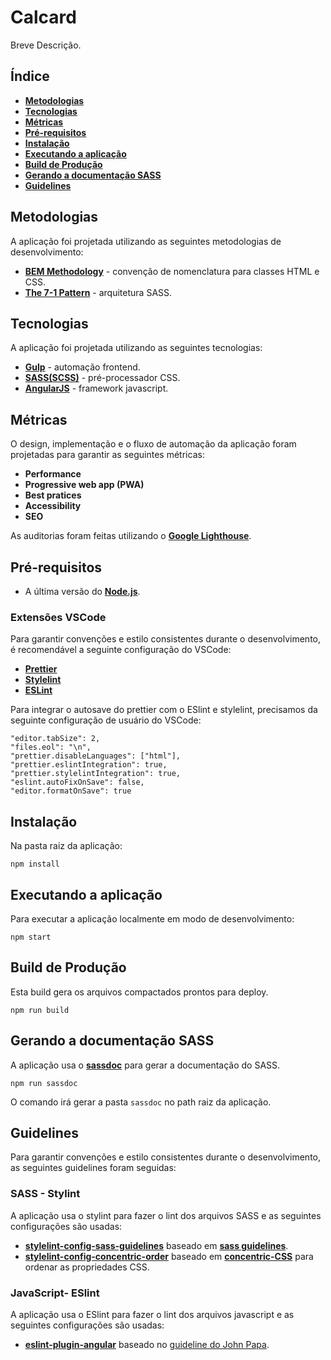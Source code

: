 # Calcard

Breve Descrição.

## Índice

- **[Metodologias](#metodologias)**
- **[Tecnologias](#tecnologias)**
- **[Métricas](#métricas)**
- **[Pré-requisitos](#pré-requisitos)**
- **[Instalação](#instalação)**
- **[Executando a aplicação](#executando-a-aplicação)**
- **[Build de Produção](#build-de-produção)**
- **[Gerando a documentação SASS](#gerando-a-documentação-sass)**
- **[Guidelines](#guidelines)**

## Metodologias

A aplicação foi projetada utilizando as seguintes metodologias de desenvolvimento:

- **[BEM Methodology](http://getbem.com/)** - convenção de nomenclatura para classes HTML e CSS.
- **[The 7-1 Pattern](https://sass-guidelin.es/#architecture)** - arquitetura SASS.

## Tecnologias

A aplicação foi projetada utilizando as seguintes tecnologias:

- **[Gulp](https://github.com/gulpjs/gulp)** - automação frontend.
- **[SASS(SCSS)](https://sass-lang.com/)** - pré-processador CSS.
- **[AngularJS](https://angularjs.org/)** - framework javascript.

## Métricas

O design, implementação e o fluxo de automação da aplicação foram projetadas para garantir as seguintes métricas:

- **Performance**
- **Progressive web app (PWA)**
- **Best pratices**
- **Accessibility**
- **SEO**

As auditorias foram feitas utilizando o **[Google Lighthouse](https://developers.google.com/web/tools/lighthouse/)**.

## Pré-requisitos

- A última versão do **[Node.js](https://nodejs.org/en/)**.

### Extensões VSCode

Para garantir convenções e estilo consistentes durante o desenvolvimento, é recomendável a seguinte configuração do VSCode:

- **[Prettier](https://marketplace.visualstudio.com/items?itemName=esbenp.prettier-vscode)**
- **[Stylelint](https://marketplace.visualstudio.com/items?itemName=shinnn.stylelint)**
- **[ESLint](https://marketplace.visualstudio.com/items?itemName=dbaeumer.vscode-eslint)**

Para integrar o autosave do prettier com o ESlint e stylelint, precisamos da seguinte configuração de usuário do VSCode:

```
"editor.tabSize": 2,
"files.eol": "\n",
"prettier.disableLanguages": ["html"],
"prettier.eslintIntegration": true,
"prettier.stylelintIntegration": true,
"eslint.autoFixOnSave": false,
"editor.formatOnSave": true
```

## Instalação

Na pasta raiz da aplicação:

```
npm install
```

## Executando a aplicação

Para executar a aplicação localmente em modo de desenvolvimento:

```
npm start
```

## Build de Produção

Esta build gera os arquivos compactados prontos para deploy.

```
npm run build
```

## Gerando a documentação SASS

A aplicação usa o **[sassdoc](http://sassdoc.com/)** para gerar a documentação do SASS.

```
npm run sassdoc
```

O comando irá gerar a pasta `sassdoc` no path raiz da aplicação.

## Guidelines

Para garantir convenções e estilo consistentes durante o desenvolvimento, as seguintes guidelines foram seguidas:

### SASS - Stylint

A aplicação usa o stylint para fazer o lint dos arquivos SASS e as seguintes configurações são usadas:

- **[stylelint-config-sass-guidelines](https://github.com/bjankord/stylelint-config-sass-guidelines)** baseado em **[sass guidelines](https://sass-guidelin.es/)**.
- **[stylelint-config-concentric-order](https://github.com/chaucerbao/stylelint-config-concentric-order)** baseado em **[concentric-CSS](https://github.com/brandon-rhodes/Concentric-CSS/blob/master/style3.css)** para ordenar as propriedades CSS.

### JavaScript- ESlint

A aplicação usa o ESlint para fazer o lint dos arquivos javascript e as seguintes configurações são usadas:

- **[eslint-plugin-angular](https://www.npmjs.com/package/eslint-plugin-angular)** baseado no [guideline do John Papa](https://github.com/johnpapa/angular-styleguide/tree/master/a1).
